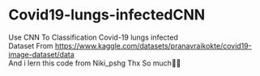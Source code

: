 # Covid19-lungs-infectedCNN
Use CNN To Classification Covid-19 lungs infected<br>
Dataset From https://www.kaggle.com/datasets/pranavraikokte/covid19-image-dataset/data<br>
And i lern this code from Niki_pshg Thx So much👏👏<br>
